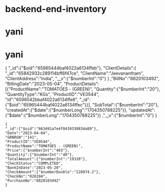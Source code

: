 # backend-end-inventory
# yani
# yani

{
    "_id":{"$oid":"65965444baf4022a6134ffeb"},
    "ClientDetails":{
        "_id":"65842932c289114bff6f47ce",
        "ClientName":"Jeevanantham",
        "ClientAddress":"India",
        "__v":{"$numberInt":"0"}
        }
    ,"BillNo":"6820103492",
    "BillingDate":"2023-05-04",
    "ProductDetails":[{"ProductName":"TOMATOES - (GREEN)",
    "Quantity":{"$numberInt":"20"},
    "QuantityType":"KGs",
    "ProductID":"VE0544",
    "id":"6596542bbaf4022a6134ffe6",
    "_id":{"$oid":"65965444baf4022a6134ffec"}}],
    "SubTotal":{"$numberInt":"20"},
    "createdAt":{"$date":{"$numberLong":"1704350788225"}},
    "updatedAt":{"$date":{"$numberLong":"1704350788225"}}
    ,"__v":{"$numberInt":"0"}
    }


    {
    "_id":{"$oid":"663491a7e4f0439330834a89"},
    "Date":"2023-04-04",
    "GRNRGN":"141",
    "ProductID":"VE0544",
    "ProductName":"TOMATOES - (GREEN)",
    "Price":{"$numberInt":"483"},
    "Quantity":{"$numberInt":"40"},
    "TotalAmount":{"$numberInt":"19320"},
    "CheckStatus":"COMPLETED",
    "BankInDate":"2023-05-20",
    "CheckAmount":{"$numberDouble":"228974.2"},
    "CheckNo":"028284",
    "PurchaseNo":"6820103492"
    }